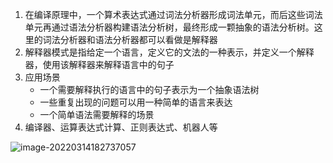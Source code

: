 1. 在编译原理中，一个算术表达式通过词法分析器形成词法单元，而后这些词法单元再通过语法分析器构建语法分析树，最终形成一颗抽象的语法分析树。这里的词法分析器和语法分析器都可以看做是解释器
2. 解释器模式是指给定一个语言，定义它的文法的一种表示，并定义一个解释器，使用该解释器来解释语言中的句子
3. 应用场景
   * 一个需要解释执行的语言中的句子表示为一个抽象语法树
   * 一些重复出现的问题可以用一种简单的语言来表达
   * 一个简单语法需要解释的场景
4. 编译器、运算表达式计算、正则表达式、机器人等

![image-20220314182737057](C:\Users\46305\AppData\Roaming\Typora\typora-user-images\image-20220314182737057.png)

